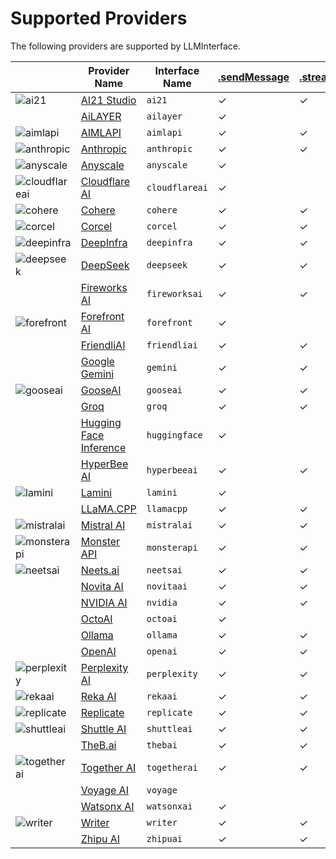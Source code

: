 # Supported Providers

The following providers are supported by LLMInterface.

|  | Provider Name | Interface Name | [.sendMessage](usage.md#sendmessageinterfacename-message-options---interfaceoptions--) | [.streamMessage](usage.md#streammessageinterfacename-message-options--) | [.embeddings](usage.md#embeddingsinterfacename-embeddingstring-options---interfaceoptions--) |
| --- | --- | --- | --- | --- | --- |
| ![ai21](https://samestrin.github.io/media/llm-interface/icons/ai21.png) | [AI21 Studio](ai21.md) | `ai21` | &check; | &check; | &check; |
|  | [AiLAYER](ailayer.md) | `ailayer` | &check; |   |   |
| ![aimlapi](https://samestrin.github.io/media/llm-interface/icons/aimlapi.png) | [AIMLAPI](aimlapi.md) | `aimlapi` | &check; | &check; | &check; |
| ![anthropic](https://samestrin.github.io/media/llm-interface/icons/anthropic.png) | [Anthropic](anthropic.md) | `anthropic` | &check; | &check; |   |
| ![anyscale](https://samestrin.github.io/media/llm-interface/icons/anyscale.png) | [Anyscale](anyscale.md) | `anyscale` | &check; |   | &check; |
| ![cloudflareai](https://samestrin.github.io/media/llm-interface/icons/cloudflareai.png) | [Cloudflare AI](cloudflareai.md) | `cloudflareai` | &check; |   | &check; |
| ![cohere](https://samestrin.github.io/media/llm-interface/icons/cohere.png) | [Cohere](cohere.md) | `cohere` | &check; | &check; | &check; |
| ![corcel](https://samestrin.github.io/media/llm-interface/icons/corcel.png) | [Corcel](corcel.md) | `corcel` | &check; | &check; |   |
| ![deepinfra](https://samestrin.github.io/media/llm-interface/icons/deepinfra.png) | [DeepInfra](deepinfra.md) | `deepinfra` | &check; | &check; | &check; |
| ![deepseek](https://samestrin.github.io/media/llm-interface/icons/deepseek.png) | [DeepSeek](deepseek.md) | `deepseek` | &check; | &check; |   |
|  | [Fireworks AI](fireworksai.md) | `fireworksai` | &check; | &check; | &check; |
| ![forefront](https://samestrin.github.io/media/llm-interface/icons/forefront.png) | [Forefront AI](forefront.md) | `forefront` | &check; |   |   |
|  | [FriendliAI](friendliai.md) | `friendliai` | &check; | &check; |   |
|  | [Google Gemini](gemini.md) | `gemini` | &check; | &check; | &check; |
| ![gooseai](https://samestrin.github.io/media/llm-interface/icons/gooseai.png) | [GooseAI](gooseai.md) | `gooseai` | &check; | &check; |   |
|  | [Groq](groq.md) | `groq` | &check; | &check; |   |
|  | [Hugging Face Inference](huggingface.md) | `huggingface` | &check; |   | &check; |
|  | [HyperBee AI](hyperbeeai.md) | `hyperbeeai` | &check; | &check; |   |
| ![lamini](https://samestrin.github.io/media/llm-interface/icons/lamini.png) | [Lamini](lamini.md) | `lamini` | &check; |   | &check; |
|  | [LLaMA.CPP](llamacpp.md) | `llamacpp` | &check; | &check; | &check; |
| ![mistralai](https://samestrin.github.io/media/llm-interface/icons/mistralai.png) | [Mistral AI](mistralai.md) | `mistralai` | &check; | &check; | &check; |
| ![monsterapi](https://samestrin.github.io/media/llm-interface/icons/monsterapi.png) | [Monster API](monsterapi.md) | `monsterapi` | &check; | &check; |   |
| ![neetsai](https://samestrin.github.io/media/llm-interface/icons/neetsai.png) | [Neets.ai](neetsai.md) | `neetsai` | &check; | &check; |   |
|  | [Novita AI](novitaai.md) | `novitaai` | &check; | &check; |   |
|  | [NVIDIA AI](nvidia.md) | `nvidia` | &check; | &check; |   |
|  | [OctoAI](octoai.md) | `octoai` | &check; |   |   |
|  | [Ollama](ollama.md) | `ollama` | &check; | &check; | &check; |
|  | [OpenAI](openai.md) | `openai` | &check; | &check; | &check; |
| ![perplexity](https://samestrin.github.io/media/llm-interface/icons/perplexity.png) | [Perplexity AI](perplexity.md) | `perplexity` | &check; | &check; |   |
| ![rekaai](https://samestrin.github.io/media/llm-interface/icons/rekaai.png) | [Reka AI](rekaai.md) | `rekaai` | &check; | &check; |   |
| ![replicate](https://samestrin.github.io/media/llm-interface/icons/replicate.png) | [Replicate](replicate.md) | `replicate` | &check; | &check; |   |
| ![shuttleai](https://samestrin.github.io/media/llm-interface/icons/shuttleai.png) | [Shuttle AI](shuttleai.md) | `shuttleai` | &check; | &check; |   |
|  | [TheB.ai](thebai.md) | `thebai` | &check; | &check; |   |
| ![togetherai](https://samestrin.github.io/media/llm-interface/icons/togetherai.png) | [Together AI](togetherai.md) | `togetherai` | &check; | &check; | &check; |
|  | [Voyage AI](voyage.md) | `voyage` |   |   | &check; |
|  | [Watsonx AI](watsonxai.md) | `watsonxai` | &check; |   | &check; |
| ![writer](https://samestrin.github.io/media/llm-interface/icons/writer.png) | [Writer](writer.md) | `writer` | &check; | &check; |   |
|  | [Zhipu AI](zhipuai.md) | `zhipuai` | &check; | &check; |   |